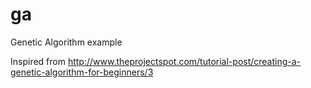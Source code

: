 # ga
Genetic Algorithm example

Inspired from http://www.theprojectspot.com/tutorial-post/creating-a-genetic-algorithm-for-beginners/3
